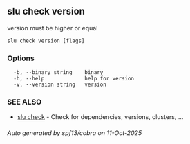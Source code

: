 ## slu check version

version must be higher or equal

```
slu check version [flags]
```

### Options

```
  -b, --binary string    binary
  -h, --help             help for version
  -v, --version string   version
```

### SEE ALSO

* [slu check](slu_check.md)	 - Check for dependencies, versions, clusters, ...

###### Auto generated by spf13/cobra on 11-Oct-2025
